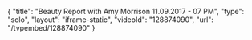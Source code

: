 {
    "title": "Beauty Report with Amy Morrison 11.09.2017 - 07 PM",
    "type": "solo",
    "layout": "iframe-static",
    "videoId": "128874090",
    "url": "\/tvpembed\/128874090"
}